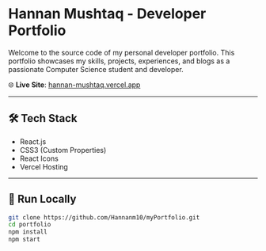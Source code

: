 # Hannan Mushtaq - Developer Portfolio

Welcome to the source code of my personal developer portfolio.
This portfolio showcases my skills, projects, experiences, and blogs as a passionate Computer Science student and developer.

🌐 **Live Site**: [hannan-mushtaq.vercel.app](https://hannan-mushtaq.vercel.app/)

---

## 🛠️ Tech Stack

- React.js
- CSS3 (Custom Properties)
- React Icons
- Vercel Hosting

---

## 🧩 Run Locally

```bash
git clone https://github.com/Hannanm10/myPortfolio.git
cd portfolio
npm install
npm start

